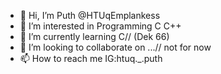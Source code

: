 - 👋 Hi, I’m Puth @HTUqEmplankess
- 👀 I’m interested in Programming C C++
- 🌱 I’m currently learning C// (Dek 66)
- 💞️ I’m looking to collaborate on ...// not for now
- 📫 How to reach me IG:htuq._.puth

<!---
HTUqEmplankess/HTUqEmplankess is a ✨ special ✨ repository because its `README.md` (this file) appears on your GitHub profile.
You can click the Preview link to take a look at your changes.
--->
